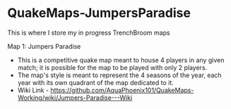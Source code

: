 # QuakeMaps-JumpersParadise
This is where I store my in progress TrenchBroom maps


Map 1: Jumpers Paradise
  - This is a competitive quake map meant to house 4 players in any given match; it is possible for the map to be played with only 2 players.
  - The map's style is meant to represent the 4 seasons of the year, each year with its own quadrant of the map dedicated to it.
  - Wiki Link - https://github.com/AquaPhoenix101/QuakeMaps-Working/wiki/Jumpers-Paradise---Wiki 
